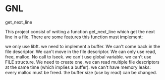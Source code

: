 # GNL
get_next_line

This project consist of writing a function get_next_line which get the next line
in a file.
There are some features this function must implement:

we only use libft.
we need to implement a buffer. We can't come back in the file descriptor. We can't move in the
file descriptor. We can only use read, free, malloc. No call to lseek.
we can't use global variable.
we can't use FILE structure. We need to create one.
we can read multiple file descriptors at the same time (which implies a
buffer).
we can't have memory leaks: every malloc must be freed.
the buffer size (use by read) can be changed.
